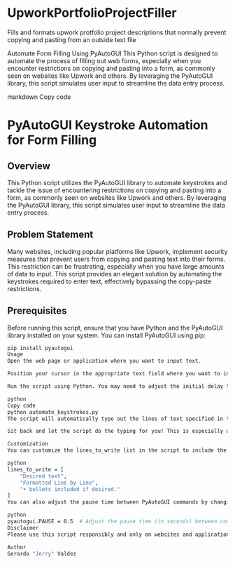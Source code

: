 # UpworkPortfolioProjectFiller
Fills and formats upwork protfolio project descriptions that normally prevent copying and pasting from an outside text file

Automate Form Filling Using PyAutoGUI
This Python script is designed to automate the process of filling out web forms, especially when you encounter restrictions on copying and pasting into a form, as commonly seen on websites like Upwork and others. By leveraging the PyAutoGUI library, this script simulates user input to streamline the data entry process.

markdown
Copy code
# PyAutoGUI Keystroke Automation for Form Filling

## Overview

This Python script utilizes the PyAutoGUI library to automate keystrokes and tackle the issue of encountering restrictions on copying and pasting into a form, as commonly seen on websites like Upwork and others. By leveraging the PyAutoGUI library, this script simulates user input to streamline the data entry process.

## Problem Statement

Many websites, including popular platforms like Upwork, implement security measures that prevent users from copying and pasting text into their forms. This restriction can be frustrating, especially when you have large amounts of data to input. This script provides an elegant solution by automating the keystrokes required to enter text, effectively bypassing the copy-paste restrictions.

## Prerequisites

Before running this script, ensure that you have Python and the PyAutoGUI library installed on your system. You can install PyAutoGUI using pip:

```bash
pip install pyautogui
Usage
Open the web page or application where you want to input text.

Position your cursor in the appropriate text field where you want to input the text.

Run the script using Python. You may need to adjust the initial delay to give yourself enough time to switch to the correct window.

python
Copy code
python automate_keystrokes.py
The script will automatically type out the lines of text specified in the lines_to_write list one by one, simulating manual keystrokes. It also presses 'Enter' after each line to create a new line.

Sit back and let the script do the typing for you! This is especially useful when websites prevent you from directly copying and pasting text into their forms.

Customization
You can customize the lines_to_write list in the script to include the specific text you want to input into the form. Modify this list with your desired content.

python
lines_to_write = [
    "Desired text",
    "Formatted Line by Line",
    "• bullets included if desired."    
]
You can also adjust the pause time between PyAutoGUI commands by changing the pyautogui.PAUSE value to match your preferences.

python
pyautogui.PAUSE = 0.5  # Adjust the pause time (in seconds) between commands
Disclaimer
Please use this script responsibly and only on websites and applications where automating keystrokes is allowed and in compliance with their terms of service. Be aware that some websites may have security measures in place to detect and prevent automation.

Author
Gerardo "Jerry" Valdez
